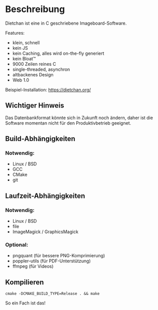 # Beschreibung
Dietchan ist eine in C geschriebene Imageboard-Software.

Features:

- klein, schnell
- kein JS
- kein Caching, alles wird on-the-fly generiert
- kein Bloat™
- 9000 Zeilen reines C
- single-threaded, asynchron
- altbackenes Design
- Web 1.0

Beispiel-Installation:
https://dietchan.org/

## Wichtiger Hinweis

Das Datenbankformat könnte sich in Zukunft noch ändern, daher ist die Software momentan nicht für den Produktivbetrieb geeignet.

## Build-Abhängigkeiten

### Notwendig:

- Linux / BSD
- GCC
- CMake
- git

## Laufzeit-Abhängigkeiten

### Notwendig:

- Linux / BSD
- file
- ImageMagick / GraphicsMagick

### Optional:

- pngquant (für bessere PNG-Komprimierung)
- poppler-utils (für PDF-Unterstützung)
- ffmpeg (für Videos)

## Kompilieren

    cmake -DCMAKE_BUILD_TYPE=Release . && make

So ein Fach ist das!
